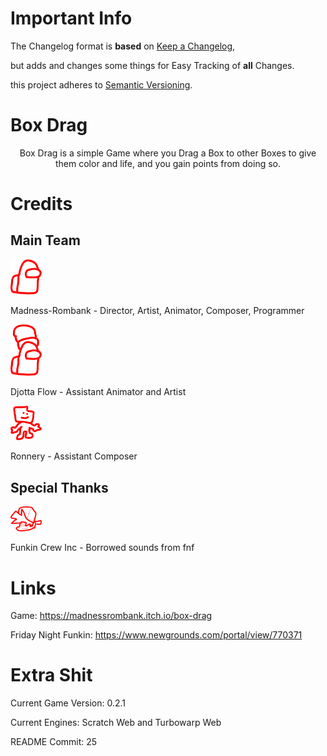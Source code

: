 # Important Info
The Changelog format is **based** on [Keep a Changelog](https://keepachangelog.com/en/1.1.0/),

but adds and changes some things for Easy Tracking of **all** Changes.

this project adheres to [Semantic Versioning](https://semver.org/spec/v2.0.0.html).

# Box Drag
<p align="center">
  Box Drag is a simple Game where you Drag a Box to
other Boxes to give them color and life, and you
gain points from doing so.
</p>

# Credits

## Main Team
<p>
<img src="https://github.com/BoxDragginGroup/BoxDrag/blob/indev/SVGcrap/Icon-MADNESS-ROMBANK.svg" width="50" title="Among Us doodle">
  
Madness-Rombank - Director, Artist, Animator, Composer, Programmer
</p>

<p>
<img src="https://github.com/BoxDragginGroup/BoxDrag/blob/indev/SVGcrap/Icon-DJOTTA%20FLOW.svg" width="50" title="Among Us doodle but with beanie">
  
Djotta Flow - Assistant Animator and Artist
</p>

<p>  
<img src="https://github.com/BoxDragginGroup/BoxDrag/blob/indev/SVGcrap/Icon-RONNERY.svg" width="50" title="ron from fnf doodle">
  
Ronnery - Assistant Composer
</p>

## Special Thanks
<p> 
  <img src="https://github.com/BoxDragginGroup/BoxDrag/blob/indev/SVGcrap/Icon-FNF%20-%20SOUNDS.svg" width="50" title="bf from fnf doodle">

Funkin Crew Inc - Borrowed sounds from fnf
</p>

# Links
Game: https://madnessrombank.itch.io/box-drag

Friday Night Funkin: https://www.newgrounds.com/portal/view/770371

# Extra Shit
Current Game Version: 0.2.1

Current Engines: Scratch Web and Turbowarp Web

README Commit: 25
